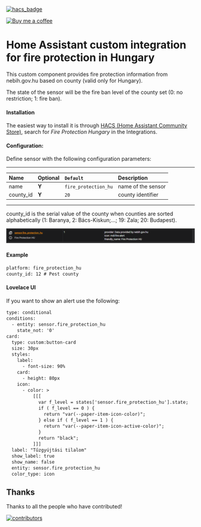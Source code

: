 [![hacs_badge](https://img.shields.io/badge/HACS-Default-orange.svg)](https://github.com/hacs/integration)

<p><a href="https://www.buymeacoffee.com/6rF5cQl" rel="nofollow" target="_blank"><img src="https://camo.githubusercontent.com/c070316e7fb193354999ef4c93df4bd8e21522fa/68747470733a2f2f696d672e736869656c64732e696f2f7374617469632f76312e7376673f6c6162656c3d4275792532306d6525323061253230636f66666565266d6573736167653d25463025394625413525413826636f6c6f723d626c61636b266c6f676f3d6275792532306d6525323061253230636f66666565266c6f676f436f6c6f723d7768697465266c6162656c436f6c6f723d366634653337" alt="Buy me a coffee" data-canonical-src="https://img.shields.io/static/v1.svg?label=Buy%20me%20a%20coffee&amp;message=%F0%9F%A5%A8&amp;color=black&amp;logo=buy%20me%20a%20coffee&amp;logoColor=white&amp;labelColor=b0c4de" style="max-width:100%;"></a></p>

# Home Assistant custom integration for fire protection in Hungary

This custom component provides fire protection information from nebih.gov.hu based on county (valid only for Hungary).

The state of the sensor will be the fire ban level of the county set (0: no restriction; 1: fire ban).

#### Installation
The easiest way to install it is through [HACS (Home Assistant Community Store)](https://github.com/hacs/integration),
search for <i>Fire Protection Hungary</i> in the Integrations.<br />

#### Configuration:
Define sensor with the following configuration parameters:<br />

---
| Name | Optional | `Default` | Description |
| :---- | :---- | :------- | :----------- |
| name | **Y** | `fire_protection_hu` | name of the sensor |
| county_id | **Y** | `20` | county identifier |
---

county_id is the serial value of the county when counties are sorted alphabetically (1: Baranya, 2: Bács-Kiskun;...; 19: Zala; 20: Budapest).

![Meteo alerts attributes](https://raw.githubusercontent.com/amaximus/fire_protection_hu/main/fire_protection_hu.png)

#### Example
```
platform: fire_protection_hu
county_id: 12 # Pest county
```

#### Lovelace UI
If you want to show an alert use the following:

```
type: conditional
conditions:
  - entity: sensor.fire_protection_hu
    state_not: '0'
card:
  type: custom:button-card
  size: 30px
  styles:
    label:
      - font-size: 90%
    card:
      - height: 80px
    icon:
      - color: >
          [[[
            var f_level = states['sensor.fire_protection_hu'].state;
            if ( f_level == 0 ) {
              return "var(--paper-item-icon-color)";
            } else if ( f_level == 1 ) {
              return "var(--paper-item-icon-active-color)";
            }
            return "black";
          ]]]
  label: "Tűzgyújtási tilalom"
  show_label: true
  show_name: false
  entity: sensor.fire_protection_hu
  color_type: icon
```

## Thanks

Thanks to all the people who have contributed!

[![contributors](https://contributors-img.web.app/image?repo=amaximus/fire_protection_hu)](https://github.com/amaximus/fire_protection_hu/graphs/contributors)
